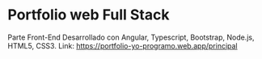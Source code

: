 # Portfolio web Full Stack
Parte Front-End
Desarrollado con Angular, Typescript, Bootstrap, Node.js, HTML5, CSS3.
Link: https://portfolio-yo-programo.web.app/principal
